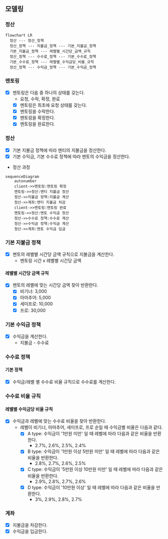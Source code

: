 ## 모델링
### 정산
```mermaid
flowchart LR
  정산 --- 정산_정책
  정산_정책 --- 지불금_정책 --- 기본_지불금_정책
  기본_지불금_정책 --- 레벨별_시간당_금액_규칙
  정산_정책 --- 수수료_정책 --- 기본_수수료_정책
  기본_수수료_정책 --- 레벨별_수익금당_비율_규칙
  정산_정책 --- 수익금_정책 --- 기본_수익금_정책
```

### 멘토링
- [x] 멘토링은 다음 중 하나의 상태를 갖는다.
    - 요청, 수락, 확정, 완료
    - [x] 멘토링은 최초에 요청 상태를 갖는다.
    - [x] 멘토링을 수락한다.
    - [x] 멘토링을 확정한다.
    - [x] 멘토링을 완료한다.

### 정산
- [x] 기본 지불금 정책에 따라 멘티의 지불금을 정산한다.
- [x] 기본 수익금, 기본 수수료 정책에 따라 멘토의 수익금을 정산한다.

- 정산 과정
```mermaid
sequenceDiagram
    autonumber
    client->>멘토링:멘토링 확정
    멘토링->>정산:멘티 지불금 정산
    정산->>지불금 정책:지불금 계산
    정산->>계좌:멘티 지불금 차감
    client->>멘토링:멘토링 완료
    멘토링->>정산:멘토 수익금 정산
    정산->>수수료 정책:수수료 계산
    정산->>수익금 정책:수익금 계산
    정산->>계좌:멘토 수익금 입금
```

### 기본 지불금 정책
- [x] 멘토의 레벨별 시간당 금액 규칙으로 지불금을 계산한다.
  - 멘토링 시간 x 레벨별 시간당 금액

#### 레벨별 시간당 금액 규칙
- [x] 멘토의 레벨에 맞는 시간당 금액 찾아 반환한다.
  - [x] 비기너: 3,000 
  - [x] 아마추어: 5,000
  - [x] 세미프로: 10,000
  - [x] 프로: 30,000

### 기본 수익금 정책
- [x] 수익금을 계산한다.
    - 지불금 - 수수료

### 수수료 정책
#### 기본 정책
- [x] 수익금/레벨 별 수수료 비율 규칙으로 수수료를 계산한다.

### 수수료 비율 규칙
#### 레벨별 수익금당 비율 규칙
- [x] 수익금과 레벨에 맞는 수수료 비율을 찾아 반환한다.
    - 레벨이 비기너, 아마추어, 세미프로, 프로 순일 때 수익금별 비율은 다음과 같다.
        - [x] A type: 수익금이 '1만원 미만' 일 때 레벨에 따라 다음과 같은 비율을 반환한다.
            - 2.7%, 2.6%, 2.5%, 2.4%
        - [x] B type: 수익금이 '1만원 이상 5만원 미만' 일 때 레벨에 따라 다음과 같은 비율을 반환한다.
            - 2.8%, 2.7%, 2.6%, 2.5%
        - [x] C type: 수익금이 '5만원 이상 10만원 미만' 일 때 레벨에 따라 다음과 같은 비율을 반환한다.
            - 2.9%, 2.8%, 2.7%, 2.6%
        - [x] D type: 수익금이 '10만원 이상' 일 때 레벨에 따라 다음과 같은 비율을 반환한다.
            - 3%, 2.9%, 2.8%, 2.7%

### 계좌
- [x] 지불금을 차감한다.
- [x] 수익금을 입금한다.
